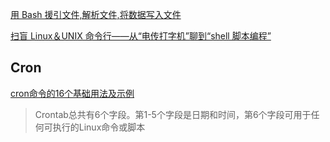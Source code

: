 [用 Bash 援引文件,解析文件,将数据写入文件](https://linux.cn/article-13259-1.html)

[扫盲 Linux＆UNIX 命令行——从“电传打字机”聊到“shell 脚本编程”](https://program-think.blogspot.com/2019/11/POSIX-TUI-from-TTY-to-Shell-Programming.html)

## Cron

[cron命令的16个基础用法及示例](https://itlanyan.com/basic-cron-command-in-linux-with-examples/)
>Crontab总共有6个字段。第1-5个字段是日期和时间，第6个字段可用于任何可执行的Linux命令或脚本
